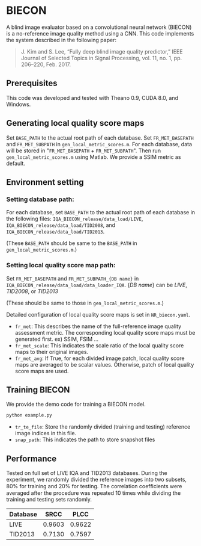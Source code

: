 # BIECON
A blind image evaluator based on a convolutional neural network (BIECON) is a no-reference image quality method using a CNN.
This code implements the system described in the following paper:

> J. Kim and S. Lee, “Fully deep blind image quality predictor,” IEEE Journal of Selected Topics in Signal Processing, vol. 11, no. 1, pp. 206–220, Feb. 2017.

## Prerequisites
This code was developed and tested with Theano 0.9, CUDA 8.0, and Windows.

## Generating local quality score maps
Set `BASE_PATH` to the actual root path of each database.
Set `FR_MET_BASEPATH` and `FR_MET_SUBPATH` in `gen_local_metric_scores.m`.
For each database, data will be stored in "`FR_MET_BASEPATH` + `FR_MET_SUBPATH`".
Then run `gen_local_metric_scores.m` using Matlab. We provide a SSIM metric as default.

## Environment setting
### Setting database path:
For each database, set `BASE_PATH` to the actual root path of each database in the following files:
`IQA_BIECON_release/data_load/LIVE`,
`IQA_BIECON_release/data_load/TID2008`, and
`IQA_BIECON_release/data_load/TID2013`.

(These `BASE_PATH` should be same to the `BASE_PATH` in `gen_local_metric_scores.m`.)

### Setting local quality score map path:
Set `FR_MET_BASEPATH` and `FR_MET_SUBPATH_{DB name}` in
`IQA_BIECON_release/data_load/data_loader_IQA`.
{*DB name*} can be *LIVE*, *TID2008*, or *TID2013*

(These should be same to those in `gen_local_metric_scores.m`.)

Detailed configuration of local quality score maps is set in `NR_biecon.yaml`.
- `fr_met`: This describes the name of the full-reference image quality assessment metric. The corresponding local quality score maps must be generated first. ex) SSIM, FSIM ...
- `fr_met_scale`: This indicates the scale ratio of the local quality score maps to their original images.
- `fr_met_avg`: If True, for each divided image patch, local quality score maps are averaged to be scalar values. Otherwise, patch of local quality score maps are used.


## Training BIECON
We provide the demo code for training a BIECON model.
```bash
python example.py
```

- `tr_te_file`: Store the randomly divided (training and testing) reference image indices in this file.
- `snap_path`: This indicates the path to store snapshot files


## Performance
Tested on full set of LIVE IQA and TID2013 databases. During the experiment, we randomly divided the reference images into two subsets, 80% for training and 20% for testing. The correlation coefﬁcients were averaged after the procedure was repeated 10 times while dividing the training and testing sets randomly.

|Database |SRCC   |PLCC   |
|---------|:-----:|:-----:|
|LIVE     |0.9603 | 0.9622|
|TID2013  |0.7130 | 0.7597|


